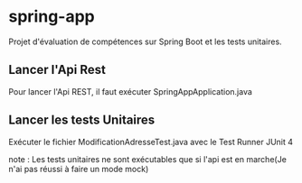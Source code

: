 # spring-app

Projet d'évaluation de compétences sur Spring Boot et les tests unitaires.

## Lancer l'Api Rest

Pour lancer l'Api REST, il faut exécuter SpringAppApplication.java

## Lancer les tests Unitaires

Exécuter le fichier ModificationAdresseTest.java avec le Test Runner JUnit 4

note : Les tests unitaires ne sont exécutables que si l'api est en marche(Je n'ai pas réussi à faire un mode mock)